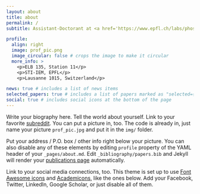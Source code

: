 ```yaml
---
layout: about
title: about
permalink: /
subtitle: Assistant-Doctorant at <a href='https://www.epfl.ch/labs/phosl/'>Photonic Systems Laboratory (PHOSL), École Polytechnique Fédérale de Lausanne (EPFL)</a>

profile:
  align: right
  image: prof_pic.png
  image_circular: false # crops the image to make it circular
  more_info: >
    <p>ELB 135, Station 11</p>
    <p>STI-IEM, EPFL</p>
    <p>Lausanne 1015, Switzerland</p>

news: true # includes a list of news items
selected_papers: true # includes a list of papers marked as "selected={true}"
social: true # includes social icons at the bottom of the page
---
```


Write your biography here. Tell the world about yourself. Link to your favorite [subreddit](http://reddit.com). You can put a picture in, too. The code is already in, just name your picture `prof_pic.jpg` and put it in the `img/` folder.

Put your address / P.O. box / other info right below your picture. You can also disable any of these elements by editing `profile` property of the YAML header of your `_pages/about.md`. Edit `_bibliography/papers.bib` and Jekyll will render your [publications page](/al-folio/publications/) automatically.

Link to your social media connections, too. This theme is set up to use [Font Awesome icons](https://fontawesome.com/) and [Academicons](https://jpswalsh.github.io/academicons/), like the ones below. Add your Facebook, Twitter, LinkedIn, Google Scholar, or just disable all of them.
